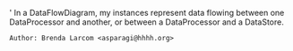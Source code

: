 '
	In a DataFlowDiagram, my instances represent data flowing between one DataProcessor and another, or between a DataProcessor and a DataStore.

	Author: Brenda Larcom <asparagi@hhhh.org>